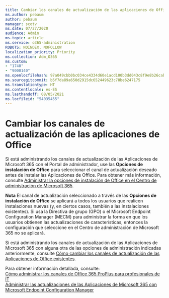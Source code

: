 ```yaml
---
title: Cambiar los canales de actualización de las aplicaciones de Office
ms.author: pebaum
author: pebaum
manager: scotv
ms.date: 07/27/2020
audience: Admin
ms.topic: article
ms.service: o365-administration
ROBOTS: NOINDEX, NOFOLLOW
localization_priority: Priority
ms.collection: Adm_O365
ms.custom:
- "1740"
- "9000140"
ms.openlocfilehash: 97a049cbb0bc034ce4334d60e1acd100b3dd043c8f9e8b26cab8580d88201516
ms.sourcegitcommit: b5f7da89a650d2915dc652449623c78be6247175
ms.translationtype: HT
ms.contentlocale: es-ES
ms.lasthandoff: 08/05/2021
ms.locfileid: "54035455"
---
```

# <a name="change-update-channels-for-office-apps"></a>Cambiar los canales de actualización de las aplicaciones de Office

Si está administrando los canales de actualización de las Aplicaciones de Microsoft 365 con el Portal de administrador, use las **Opciones de instalación de Office** para seleccionar el canal de actualización deseado antes de instalar las Aplicaciones de Office. Para obtener más información, consulte [Administrar la opciones de instalación de Office en el Centro de administración de Microsoft 365](https://docs.microsoft.com/deployoffice/manage-software-download-settings-office-365).

**Nota** El canal de actualización seleccionado a través de las **Opciones de instalación de Office** se aplicará a todos los usuarios que realicen instalaciones nuevas (y, en ciertos casos, también a las instalaciones existentes). Si usa la Directiva de grupo (GPO) o el Microsoft Endpoint Configuration Manager (MECM) para administrar la forma en que los usuarios obtienen las actualizaciones de características, entonces la configuración que seleccione en el Centro de administración de Microsoft 365 no se aplicará.

Si está administrando los canales de actualización de las Aplicaciones de Microsoft 365 con alguna otra de las opciones de administración indicadas anteriormente, consulte [Cómo cambiar los canales de actualización de las Aplicaciones de Office existentes](https://support.microsoft.com/help/3185078/how-to-switch-from-semi-annual-channel-to-monthly-channel).

Para obtener información detallada, consulte:  
[Cómo administrar los canales de Office 365 ProPlus para profesionales de IT](https://techcommunity.microsoft.com/t5/office-365-blog/how-to-manage-office-365-proplus-channels-for-it-pros/ba-p/795813)  
[Administrar las actualizaciones de las Aplicaciones de Microsoft 365 con Microsoft Endpoint Configuration Manager](https://docs.microsoft.com/deployoffice/manage-microsoft-365-apps-updates-configuration-manager)